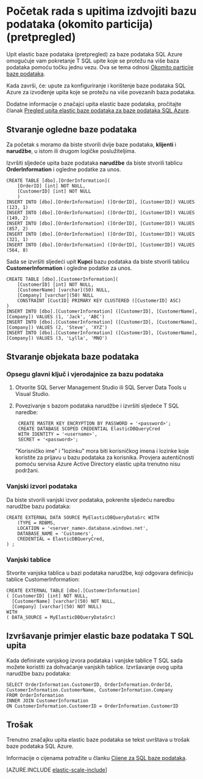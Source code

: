 <properties
    pageTitle="Početak rada s upitima izdvojiti bazu podataka (okomito particija) | Microsoft Azure"   
    description="kako koristiti elastic upita baze podataka s okomito particije baze podataka"
    services="sql-database"
    documentationCenter=""  
    manager="jhubbard"
    authors="torsteng"/>

<tags
    ms.service="sql-database"
    ms.workload="sql-database"
    ms.tgt_pltfrm="na"
    ms.devlang="na"
    ms.topic="article"
    ms.date="05/23/2016"
    ms.author="torsteng" />

# <a name="get-started-with-cross-database-queries-vertical-partitioning-preview"></a>Početak rada s upitima izdvojiti bazu podataka (okomito particija) (pretpregled)

Upit elastic baze podataka (pretpregled) za baze podataka SQL Azure omogućuje vam pokretanje T SQL upite koje se protežu na više baza podataka pomoću točku jednu vezu. Ova se tema odnosi [Okomito particije baze podataka](sql-database-elastic-query-vertical-partitioning.md).  

Kada završi, će: upute za konfiguriranje i korištenje baze podataka SQL Azure za izvođenje upita koje se protežu na više povezanih baza podataka. 

Dodatne informacije o značajci upita elastic baze podataka, pročitajte članak [Pregled upita elastic baze podataka za baze podataka SQL Azure](sql-database-elastic-query-overview.md). 

## <a name="create-the-sample-databases"></a>Stvaranje ogledne baze podataka

Za početak s moramo da biste stvorili dvije baze podataka, **klijenti** i **narudžbe**, u istom ili drugom logičke poslužiteljima.   

Izvršiti sljedeće upita baze podataka **narudžbe** da biste stvorili tablicu **OrderInformation** i ogledne podatke za unos. 

    CREATE TABLE [dbo].[OrderInformation]( 
        [OrderID] [int] NOT NULL, 
        [CustomerID] [int] NOT NULL 
        ) 
    INSERT INTO [dbo].[OrderInformation] ([OrderID], [CustomerID]) VALUES (123, 1) 
    INSERT INTO [dbo].[OrderInformation] ([OrderID], [CustomerID]) VALUES (149, 2) 
    INSERT INTO [dbo].[OrderInformation] ([OrderID], [CustomerID]) VALUES (857, 2) 
    INSERT INTO [dbo].[OrderInformation] ([OrderID], [CustomerID]) VALUES (321, 1) 
    INSERT INTO [dbo].[OrderInformation] ([OrderID], [CustomerID]) VALUES (564, 8) 

Sada se izvršiti sljedeći upit **Kupci** bazu podataka da biste stvorili tablicu **CustomerInformation** i ogledne podatke za unos. 

    CREATE TABLE [dbo].[CustomerInformation]( 
        [CustomerID] [int] NOT NULL, 
        [CustomerName] [varchar](50) NULL, 
        [Company] [varchar](50) NULL 
        CONSTRAINT [CustID] PRIMARY KEY CLUSTERED ([CustomerID] ASC) 
    ) 
    INSERT INTO [dbo].[CustomerInformation] ([CustomerID], [CustomerName], [Company]) VALUES (1, 'Jack', 'ABC') 
    INSERT INTO [dbo].[CustomerInformation] ([CustomerID], [CustomerName], [Company]) VALUES (2, 'Steve', 'XYZ') 
    INSERT INTO [dbo].[CustomerInformation] ([CustomerID], [CustomerName], [Company]) VALUES (3, 'Lylla', 'MNO') 

## <a name="create-database-objects"></a>Stvaranje objekata baze podataka
### <a name="database-scoped-master-key-and-credentials"></a>Opsegu glavni ključ i vjerodajnice za bazu podataka

1. Otvorite SQL Server Management Studio ili SQL Server Data Tools u Visual Studio.
2. Povezivanje s bazom podataka narudžbe i izvršiti sljedeće T SQL naredbe:

        CREATE MASTER KEY ENCRYPTION BY PASSWORD = '<password>'; 
        CREATE DATABASE SCOPED CREDENTIAL ElasticDBQueryCred 
        WITH IDENTITY = '<username>', 
        SECRET = '<password>';  

    "Korisničko ime" i "lozinku" mora biti korisničkog imena i lozinke koje koristite za prijavu u bazu podataka za korisnika.
    Provjera autentičnosti pomoću servisa Azure Active Directory elastic upita trenutno nisu podržani.

### <a name="external-data-sources"></a>Vanjski izvori podataka
Da biste stvorili vanjski izvor podataka, pokrenite sljedeću naredbu narudžbe bazu podataka: 

    CREATE EXTERNAL DATA SOURCE MyElasticDBQueryDataSrc WITH 
        (TYPE = RDBMS, 
        LOCATION = '<server_name>.database.windows.net', 
        DATABASE_NAME = 'Customers', 
        CREDENTIAL = ElasticDBQueryCred, 
    ) ;

### <a name="external-tables"></a>Vanjski tablice
Stvorite vanjska tablica u bazi podataka narudžbe, koji odgovara definiciju tablice CustomerInformation:

    CREATE EXTERNAL TABLE [dbo].[CustomerInformation] 
    ( [CustomerID] [int] NOT NULL, 
      [CustomerName] [varchar](50) NOT NULL, 
      [Company] [varchar](50) NOT NULL) 
    WITH 
    ( DATA_SOURCE = MyElasticDBQueryDataSrc) 

## <a name="execute-a-sample-elastic-database-t-sql-query"></a>Izvršavanje primjer elastic baze podataka T SQL upita

Kada definirate vanjskog izvora podataka i vanjske tablice T SQL sada možete koristiti za dohvaćanje vanjskih tablice. Izvršavanje ovog upita narudžbe bazu podataka: 

    SELECT OrderInformation.CustomerID, OrderInformation.OrderId, CustomerInformation.CustomerName, CustomerInformation.Company 
    FROM OrderInformation 
    INNER JOIN CustomerInformation 
    ON CustomerInformation.CustomerID = OrderInformation.CustomerID 

## <a name="cost"></a>Trošak

Trenutno značajku upita elastic baze podataka se tekst uvrštava u trošak baze podataka SQL Azure.  

Informacije o cijenama potražite u članku [Cijene za SQL baze podataka](/pricing/details/sql-database). 


[AZURE.INCLUDE [elastic-scale-include](../../includes/elastic-scale-include.md)]

<!--Image references-->

<!--anchors-->

